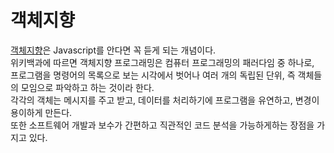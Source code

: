# 객체지향
[객체지향](https://ko.wikipedia.org/wiki/%EA%B0%9D%EC%B2%B4_%EC%A7%80%ED%96%A5_%ED%94%84%EB%A1%9C%EA%B7%B8%EB%9E%98%EB%B0%8D)은 Javascript를 안다면 꼭 듣게 되는 개념이다.<br>
위키백과에 따르면 객체지향 프로그래밍은 컴퓨터 프로그래밍의 패러다임 중 하나로,<br>
프로그램을 명령어의 목록으로 보는 시각에서 벗어나 여러 개의 독립된 단위, 즉 객체들의 모임으로 파악하고 하는 것이라 한다.<br>
각각의 객체는 메시지를 주고 받고, 데이터를 처리하기에 프로그램을 유연하고, 변경이 용이하게 만든다.<br>
또한 소프트웨어 개발과 보수가 간편하고 직관적인 코드 분석을 가능하게하는 장점을 가지고 있다.<br>
